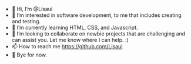 - 👋 Hi, I’m @Lisaui
- 👀 I’m interested in software development, to me that includes creating and testing.
- 🌱 I’m currently learning HTML, CSS, and Javascript.
- 💞️ I’m looking to collaborate on newbie projects that are challenging and can assist you. Let me know where I can help. :)
- 📫 How to reach me https://github.com/Lisaui 
- 🍎 Bye for now.

<!---
Lisaui/Lisaui is a ✨ special ✨ repository because its `README.md` (this file) appears on your GitHub profile.
You can click the Preview link to take a look at your changes.
--->
